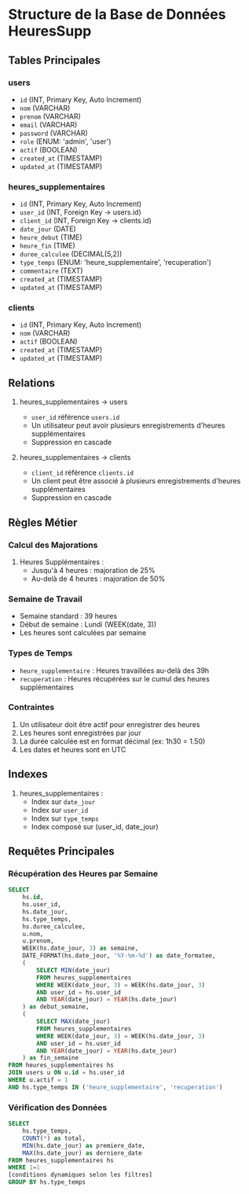 # Structure de la Base de Données HeuresSupp

## Tables Principales

### users
- `id` (INT, Primary Key, Auto Increment)
- `nom` (VARCHAR)
- `prenom` (VARCHAR)
- `email` (VARCHAR)
- `password` (VARCHAR)
- `role` (ENUM: 'admin', 'user')
- `actif` (BOOLEAN)
- `created_at` (TIMESTAMP)
- `updated_at` (TIMESTAMP)

### heures_supplementaires
- `id` (INT, Primary Key, Auto Increment)
- `user_id` (INT, Foreign Key → users.id)
- `client_id` (INT, Foreign Key → clients.id)
- `date_jour` (DATE)
- `heure_debut` (TIME)
- `heure_fin` (TIME)
- `duree_calculee` (DECIMAL(5,2))
- `type_temps` (ENUM: 'heure_supplementaire', 'recuperation')
- `commentaire` (TEXT)
- `created_at` (TIMESTAMP)
- `updated_at` (TIMESTAMP)

### clients
- `id` (INT, Primary Key, Auto Increment)
- `nom` (VARCHAR)
- `actif` (BOOLEAN)
- `created_at` (TIMESTAMP)
- `updated_at` (TIMESTAMP)

## Relations

1. heures_supplementaires → users
   - `user_id` référence `users.id`
   - Un utilisateur peut avoir plusieurs enregistrements d'heures supplémentaires
   - Suppression en cascade

2. heures_supplementaires → clients
   - `client_id` référence `clients.id`
   - Un client peut être associé à plusieurs enregistrements d'heures supplémentaires
   - Suppression en cascade

## Règles Métier

### Calcul des Majorations
1. Heures Supplémentaires :
   - Jusqu'à 4 heures : majoration de 25%
   - Au-delà de 4 heures : majoration de 50%

### Semaine de Travail
- Semaine standard : 39 heures
- Début de semaine : Lundi (WEEK(date, 3))
- Les heures sont calculées par semaine

### Types de Temps
- `heure_supplementaire` : Heures travaillées au-delà des 39h
- `recuperation` : Heures récupérées sur le cumul des heures supplémentaires

### Contraintes
1. Un utilisateur doit être actif pour enregistrer des heures
2. Les heures sont enregistrées par jour
3. La durée calculée est en format décimal (ex: 1h30 = 1.50)
4. Les dates et heures sont en UTC

## Indexes
1. heures_supplementaires :
   - Index sur `date_jour`
   - Index sur `user_id`
   - Index sur `type_temps`
   - Index composé sur (user_id, date_jour)

## Requêtes Principales

### Récupération des Heures par Semaine
```sql
SELECT 
    hs.id,
    hs.user_id,
    hs.date_jour,
    hs.type_temps,
    hs.duree_calculee,
    u.nom,
    u.prenom,
    WEEK(hs.date_jour, 3) as semaine,
    DATE_FORMAT(hs.date_jour, '%Y-%m-%d') as date_formatee,
    (
        SELECT MIN(date_jour) 
        FROM heures_supplementaires 
        WHERE WEEK(date_jour, 3) = WEEK(hs.date_jour, 3) 
        AND user_id = hs.user_id
        AND YEAR(date_jour) = YEAR(hs.date_jour)
    ) as debut_semaine,
    (
        SELECT MAX(date_jour) 
        FROM heures_supplementaires 
        WHERE WEEK(date_jour, 3) = WEEK(hs.date_jour, 3) 
        AND user_id = hs.user_id
        AND YEAR(date_jour) = YEAR(hs.date_jour)
    ) as fin_semaine
FROM heures_supplementaires hs
JOIN users u ON u.id = hs.user_id
WHERE u.actif = 1
AND hs.type_temps IN ('heure_supplementaire', 'recuperation')
```

### Vérification des Données
```sql
SELECT 
    hs.type_temps,
    COUNT(*) as total,
    MIN(hs.date_jour) as premiere_date,
    MAX(hs.date_jour) as derniere_date
FROM heures_supplementaires hs
WHERE 1=1
[conditions dynamiques selon les filtres]
GROUP BY hs.type_temps
``` 